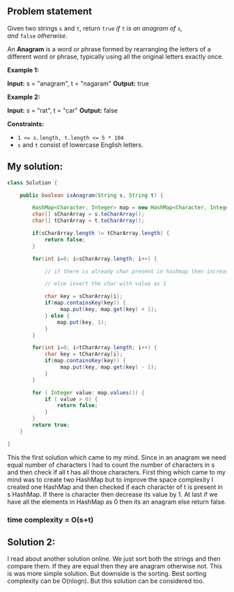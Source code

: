 
## Problem statement

Given two strings `s` and `t`, return `true` _if_ `t` _is an anagram of_ `s`_, and_ `false` _otherwise_.

An **Anagram** is a word or phrase formed by rearranging the letters of a different word or phrase, typically using all the original letters exactly once.

**Example 1:**

**Input:** s = "anagram", t = "nagaram"
**Output:** true

**Example 2:**

**Input:** s = "rat", t = "car"
**Output:** false

**Constraints:**

- `1 <= s.length, t.length <= 5 * 104`
- `s` and `t` consist of lowercase English letters.

## My solution:

```java
class Solution {

    public boolean isAnagram(String s, String t) {

        HashMap<Character, Integer> map = new HashMap<Character, Integer>();
        char[] sCharArray = s.toCharArray();
        char[] tCharArray = t.toCharArray();

        if(sCharArray.length != tCharArray.length) {
            return false;
        }

        for(int i=0; i<sCharArray.length; i++) {

            // if there is already char present in hashmap then increase its value by one

            // else insert the char with value as 1

            char key = sCharArray[i];
            if(map.containsKey(key)) {
                 map.put(key, map.get(key) + 1);
            } else {
                map.put(key, 1);
            }
        }

        for(int i=0; i<tCharArray.length; i++) {
            char key = tCharArray[i];
            if(map.containsKey(key)) {
                 map.put(key, map.get(key) - 1);
            }
        }

        for ( Integer value: map.values()) {
            if ( value > 0) {
                return false;
            }
        }
        return true;
    }

}
```

This the first solution which came to my mind. Since in an anagram we need equal number of characters I had to count the number of characters in s and then check if all t has all those characters. First thing which came to my mind was to create two HashMap but to improve the space complexity I created one HashMap and then checked if each character of t is present in s HashMap. If there is character then decrease its value by 1. At last if we have all the elements in HashMap as 0 then its an anagram else return false.

### time complexity = O(s+t)

## Solution 2:

I read about another solution online. We just sort both the strings and then compare them. If they are equal then they are anagram otherwise not. This is was more simple solution. But downside is the sorting. Best sorting complexity can be O(nlogn). But this solution can be considered too.